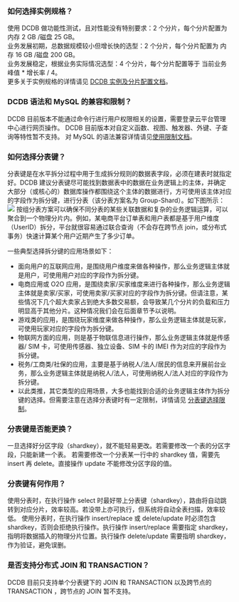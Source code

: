 ### 如何选择实例规格？
使用 DCDB 做功能性测试，且对性能没有特别要求：2 个分片，每个分片配置为 内存 2 GB /磁盘 25 GB。<br>
业务发展初期，总数据规模较小但增长快的选型：2 个分片，每个分片配置为 内存 16 GB /磁盘 200 GB。<br>
业务发展稳定，根据业务实际情况选型：4 个分片，每个分片配置等于 当前业务峰值 * 增长率 / 4。<br>
更多关于实例规格的详情请见 [DCDB 实例及分片配置文档](/document/product/557/9347)。

### DCDB 语法和 MySQL 的兼容和限制？
DCDB 目前版本不能通过命令行进行用户权限相关的设置，需要登录云平台管理中心进行网页操作。
DCDB 目前版本对自定义函数、视图、触发器、外键、子查询等特性暂不支持。
对 MySQL 的语法兼容详情请见[使用限制文档](/document/product/557/8765#sql.E9.99.90.E5.88.B6.E8.AF.A6.E8.BF.B0)。

### 如何选择分表键？
分表键是在水平拆分过程中用于生成拆分规则的数据表字段，必须在建表时就指定好。DCDB 建议分表键尽可能找到数据表中的数据在业务逻辑上的主体，并确定大部分（或核心的）数据库操作都围绕这个主体的数据进行，方可使用该主体对应的字段作为拆分键，进行分表（该分表方案名为 Group-Shard）。如下图所示：
![](http://imgcache.tcecqpoc.fsphere.cn/image/mc.qcloudimg.com/static/img/b7ed0dd48a27c0c534fa490f56b6605d/groupshard.png)
按组分表方案可以确保不同分表的某些关联数据和复杂的业务逻辑运算，可以聚合到一个物理分片内。例如，某电商平台订单表和用户表都是基于用户维度（UserID）拆分，平台就很容易通过联合查询（不会存在跨节点 join，或分布式事务）快速计算某个用户近期产生了多少订单。

一些典型选择拆分键的应用场景如下：
 - 面向用户的互联网应用，是围绕用户维度来做各种操作，那么业务逻辑主体就是用户，可使用用户对应的字段作为拆分键。
 - 电商应用或 O2O 应用，是围绕卖家/买家维度来进行各种操作，那么业务逻辑主体就是卖家/买家，可使用卖家/买家对应的字段作为拆分键。但请注意，某些情况下几个超大卖家占到绝大多数交易额，会导致某几个分片的负载和压力明显高于其他分片。这种情况我们会在后面章节予以说明。
 - 游戏类的应用，是围绕玩家维度来做各种操作，那么业务逻辑主体就是玩家，可使用玩家对应的字段作为拆分键。
 - 物联网方面的应用，则是基于物联信息进行操作，那么业务逻辑主体就是传感器/ SIM 卡，可使用传感器、独立设备、SIM 卡的 IMEI 作为对应的字段作为拆分键。
 - 税务/工商类/社保的应用，主要是基于纳税人/法人/居民的信息来开展前台业务，那么业务逻辑主体就是纳税人/法人，可使用纳税人/法人对应的字段作为拆分键。
 - 以此类推，其它类型的应用场景，大多也能找到合适的业务逻辑主体作为拆分键的选择。但需要注意在选择分表键时有一定限制，详情请见 [分表键选择限制](/document/product/557/8767)。

### 分表键是否能更换？
一旦选择好分区字段（shardkey），就不能轻易更改。若需要修改一个表的分区字段，只能新建一个表。
若需要修改一个分表某一行中的 shardkey 值，需要先 insert 再 delete。直接操作 update 不能修改分区字段的值。

### 分表键有何作用？
使用分表时，在执行操作 select 时最好带上分表键（shardkey），路由将自动跳转到对应分片，效率较高。若没带上亦可执行，但系统将自动全表扫描，效率较低。
使用分表时，在执行操作 insert/replace 或 delete/update 时必须包含 shardkey，否则会拒绝执行操作。执行操作 insert/replace 需要指定 shardkey，指明将数据插入的物理分片位置。执行操作 delete/update 需要指明 shardkey，作为验证，避免误删。

### 是否支持分布式 JOIN 和 TRANSACTION？
DCDB 目前只支持单个分表键下的 JOIN 和 TRANSACTION 以及跨节点的 TRANSACTION ，跨节点的 JOIN 暂不支持。
